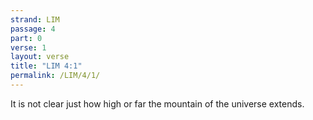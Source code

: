 ```yaml
---
strand: LIM
passage: 4
part: 0
verse: 1
layout: verse
title: "LIM 4:1"
permalink: /LIM/4/1/
---
```

It is not clear just how high or far the mountain of the universe extends.
